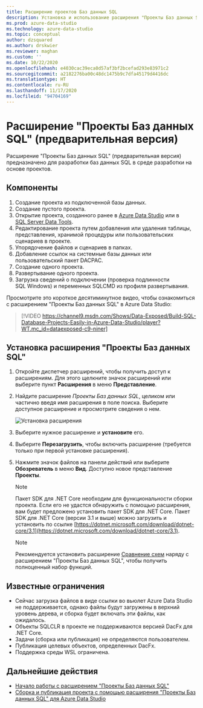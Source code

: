 ```yaml
---
title: Расширение проектов Баз данных SQL
description: Установка и использование расширения "Проекты Баз данных SQL" для Azure Data Studio.
ms.prod: azure-data-studio
ms.technology: azure-data-studio
ms.topic: conceptual
author: dzsquared
ms.author: drskwier
ms.reviewer: maghan
ms.custom: ''
ms.date: 10/22/2020
ms.openlocfilehash: e4030cac39eca0d57af3bf2bcefad293e83971c2
ms.sourcegitcommit: a2182276ba00c48dc1475b9c7dfa45179d4416dc
ms.translationtype: HT
ms.contentlocale: ru-RU
ms.lasthandoff: 11/17/2020
ms.locfileid: "94704169"
---
```

# <a name="sql-database-projects-extension-preview"></a>Расширение "Проекты Баз данных SQL" (предварительная версия)

Расширение "Проекты Баз данных SQL" (предварительная версия) предназначено для разработки баз данных SQL в среде разработки на основе проектов. 


## <a name="features"></a>Компоненты

1. Создание проекта из подключенной базы данных.
2. Создание пустого проекта.
3. Открытие проекта, созданного ранее в [Azure Data Studio](sql-database-project-extension-getting-started.md) или в [SQL Server Data Tools](../../ssdt/sql-server-data-tools.md).
4. Редактирование проекта путем добавления или удаления таблицы, представления, хранимой процедуры или пользовательских сценариев в проекте.
5. Упорядочение файлов и сценариев в папках.
6. Добавление ссылок на системные базы данных или пользовательский пакет DACPAC.
7. Создание одного проекта.
8. Развертывание одного проекта.
9. Загрузка сведений о подключении (проверка подлинности SQL Windows) и переменных SQLCMD из профиля развертывания.

Просмотрите это короткое десятиминутное видео, чтобы ознакомиться с расширением "Проекты Баз данных SQL" в Azure Data Studio:

> [!VIDEO https://channel9.msdn.com/Shows/Data-Exposed/Build-SQL-Database-Projects-Easily-in-Azure-Data-Studio/player?WT.mc_id=dataexposed-c9-niner]

## <a name="install-the-sql-database-projects-extension"></a>Установка расширения "Проекты Баз данных SQL"

1. Откройте диспетчер расширений, чтобы получить доступ к расширениям.  Для этого щелкните значок расширений или выберите пункт **Расширения** в меню **Представление**.
2. Найдите расширение *Проекты Баз данных SQL*, целиком или частично введя имя расширения в поле поиска. Выберите доступное расширение и просмотрите сведения о нем.

   ![Установка расширения](media/sql-database-projects-extension/install-database-projects.png)

3. Выберите нужное расширение и **установите** его.
4. Выберите **Перезагрузить**, чтобы включить расширение (требуется только при первой установке расширения).
5. Нажмите значок файлов на панели действий или выберите **Обозреватель** в меню **Вид**. Доступно новое представление **Проекты**.

   > [!NOTE]
   > Пакет SDK для .NET Core необходим для функциональности сборки проекта. Если его не удастся обнаружить с помощью расширения, вам будет предложено установить пакет SDK для .NET Core.  Пакет SDK для .NET Core (версии 3.1 и выше) можно загрузить и установить по ссылке [https://dotnet.microsoft.com/download/dotnet-core/3.1](https://dotnet.microsoft.com/download/dotnet-core/3.1).

   > [!NOTE]
   > Рекомендуется установить расширение [Сравнение схем](schema-compare-extension.md) наряду с расширением "Проекты Баз данных SQL", чтобы получить полноценный набор функций.

## <a name="known-limitations"></a>Известные ограничения

- Сейчас загрузка файлов в виде ссылки во вьюлет Azure Data Studio не поддерживается, однако файлы будут загружены в верхний уровень дерева, и сборка будет включать эти файлы, как ожидалось.
- Объекты SQLCLR в проекте не поддерживаются версией DacFx для .NET Core.
- Задачи (сборка или публикация) не определяются пользователем.
- Публикация целевых объектов, определенных DacFx.
- Поддержка среды WSL ограничена.

## <a name="next-steps"></a>Дальнейшие действия

- [Начало работы с расширением "Проекты Баз данных SQL"](sql-database-project-extension-getting-started.md)
- [Сборка и публикация проекта с помощью расширения "Проекты Баз данных SQL" для Azure Data Studio](sql-database-project-extension-build.md)
